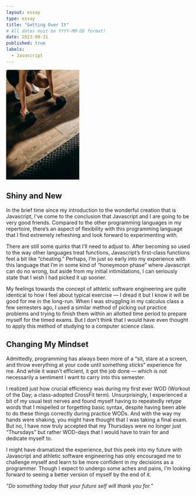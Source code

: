 ```yaml
---
layout: essay
type: essay
title: "Getting Over It"
# All dates must be YYYY-MM-DD format!
date: 2023-08-31
published: true
labels:
  - Javascript
---
```


<img width="200px" class="rounded float-start pe-4" src="../img/workout.jpg">

## Shiny and New

In the brief time since my introduction to the wonderful creation that is Javascript, I’ve come to the conclusion that Javascript and I are going to be very good friends. Compared to the other programming languages in my repertoire, there’s an aspect of flexibility with this programming language that I find extremely refreshing and look forward to experimenting with. 

There are still some quirks that I’ll need to adjust to. After becoming so used to the way other languages treat functions, Javascript’s first-class functions feel a bit like “cheating.” Perhaps, I’m just so early into my experience with this language that I’m in some kind of “honeymoon phase” where Javascript can do no wrong, but aside from my initial intimidations, I can seriously state that I wish I had picked it up sooner. 

My feelings towards the concept of athletic software engineering are quite identical to how I feel about typical exercise — I dread it but I know it will be good for me in the long-run. When I was struggling in my calculus class a few semesters ago, I used a similar method of picking out practice problems and trying to finish them within an allotted time period to prepare myself for the timed exams. But I don’t think that I would have even thought to apply this method of studying to a computer science class. 

## Changing My Mindset

Admittedly, programming has always been more of a “sit, stare at a screen, and throw everything at your code until something sticks” experience for me. And while it wasn’t efficient, it got the job done — which is not necessarily a sentiment I want to carry into this semester.

I realized just how crucial efficiency was during my first ever WOD (Workout of the Day; a class-adopted CrossFit term). Unsurprisingly, I experienced a bit of my usual test nerves and found myself having to repeatedly retype words that I mispelled or forgetting basic syntax, despite having been able to do these things correctly during practice WODs. And with the way my hands were shaking, you might have thought that I was taking a final exam. But no, I have now truly accepted that my Thursdays were no longer just “Thursdays” but rather WOD-days that I would have to train for and dedicate myself to. 

I might have dramatized the experience, but this peek into my future with Javascript and athletic software engineering has only encouraged me to challenge myself and learn to be more confident in my decisions as a programmer. Though I expect to undergo some aches and pains, I’m looking forward to seeing a better version of myself by the end of it. 

*”Do something today that your future self will thank you for.”*


